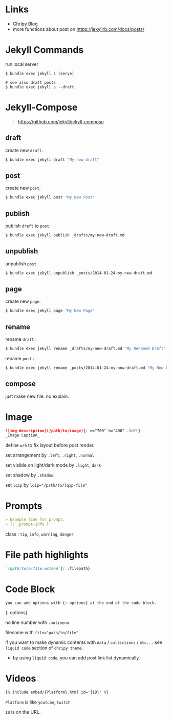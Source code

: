 # Links

- [Chripy Blog](https://chirpy.cotes.page/)
- more functions about post on https://jekyllrb.com/docs/posts/

# Jekyll Commands

run local server

```shell
$ bundle exec jekyll s (serve)

# see also draft posts
$ bundle exec jekyll s --draft
```

# Jekyll-Compose

> https://github.com/jekyll/jekyll-compose

## draft

create new `draft`.

```sh
$ bundle exec jekyll draft "My new draft"
```

## post

create new `post`.

```sh
$ bundle exec jekyll post "My New Post"
```

## publish

publish `draft` to `post`.

```sh
$ bundle exec jekyll publish _drafts/my-new-draft.md
```

## unpublish

unpublish `post`.

```sh
$ bundle exec jekyll unpublish _posts/2014-01-24-my-new-draft.md
```

## page

create new `page`.

```sh
$ bundle exec jekyll page "My New Page"
```

## rename

rename `draft` :

```sh
$ bundle exec jekyll rename _drafts/my-new-draft.md "My Renamed Draft"
```

rename `post` :

```sh
$ bundle exec jekyll rename _posts/2014-01-24-my-new-draft.md "My New Post"
```

## compose

just make new file. no explain.

# Image

```md
![img-description](/path/to/image){: w="700" h="400" .left}
_Image Caption_
```

define `w/h` to fix layout before post render.

set arrangement by `.left`, `.right`, `.normal`

set visible on light/dark mode by `.light`, `dark`

set shadow by `.shadow`

set `lqip` by `lqip="/path/to/lqip-file"`

# Prompts

```md
> Example line for prompt.
> {: .prompt-info }
```

class : `tip`, `info`, `warning`, `danger`

# File path highlights

```md
`/path/to/a/file.extend`{: .filepath}
```

# Code Block

```
you can add options with {: options} at the end of the code block.
```

{: options}

no line number with `.nolineno`

filename with `file="path/to/file"`

if you want to make dynamic contents with `data` / `collections` / `etc...` see `liquid code` section of `chripy theme`.

- by using `liquid code`, you can add post link list dynamically.

# Videos

```md
{% include embed/{Platform}.html id='{ID}' %}
```

`Platform` is like `youtube`, `twitch`

`ID` is on the URL.
